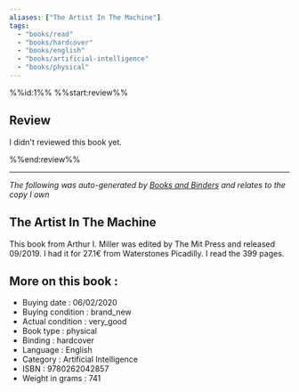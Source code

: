 ```yaml
---
aliases: ["The Artist In The Machine"] 
tags: 
  - "books/read" 
  - "books/hardcover" 
  - "books/english"
  - "books/artificial-intelligence"
  - "books/physical"
---
```

%%id:1%%
%%start:review%%
## Review
I didn't reviewed this book yet. 

%%end:review%%

---
_The following was auto-generated by [Books and Binders](Books%20and%20Binders.md) and relates to the copy I own_
## The Artist In The Machine
This book from Arthur I. Miller was edited by The Mit Press and released 09/2019. I had it for 27.1€ from Waterstones Picadilly. I read the 399 pages.

## More on this book :
- Buying date : 06/02/2020
- Buying condition : brand_new
- Actual condition : very_good
- Book type : physical
- Binding : hardcover
- Language : English
- Category : Artificial Intelligence
- ISBN : 9780262042857
- Weight in grams : 741
